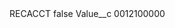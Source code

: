 <?xml version="1.0" encoding="UTF-8"?>
<CustomMetadata xmlns="http://soap.sforce.com/2006/04/metadata" xmlns:xsi="http://www.w3.org/2001/XMLSchema-instance" xmlns:xsd="http://www.w3.org/2001/XMLSchema">
    <label>RECACCT</label>
    <protected>false</protected>
    <values>
        <field>Value__c</field>
        <value xsi:type="xsd:string">0012100000</value>
    </values>
</CustomMetadata>
